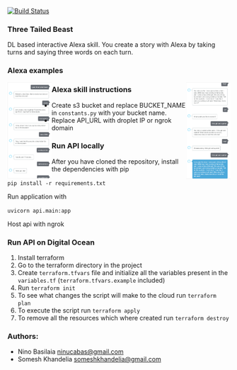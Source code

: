 [![Build Status](https://travis-ci.com/bassilevs/story-time.svg?token=bDqHruNgVxKBTS5Au7qq&branch=master)](https://travis-ci.com/bassilevs/story-time)

### Three Tailed Beast
DL based interactive Alexa skill. You create a story with Alexa by taking turns and saying three words on each turn.

### Alexa examples
<img align="left" width="100" height="auto" src="resources/alexa_example1.png">
<img align="right" width="100" height="auto" src="resources/alexa_example2.png">

### Alexa skill instructions
* Create s3 bucket and replace BUCKET_NAME in `constants.py` with your bucket name.
* Replace API_URL with droplet IP or ngrok domain

### Run API locally
After you have cloned the repository, install the dependencies with pip

`pip install -r requirements.txt`

Run application with

`uvicorn api.main:app`

Host api with ngrok

### Run API on Digital Ocean
1. Install terraform 
2. Go to the terraform directory in the project
3. Create `terraform.tfvars` file and initialize all the variables present in the `variables.tf` (`terraform.tfvars.example` included)
4. Run `terraform init` 
5. To see what changes the script will make to the cloud run `terraform plan`
6. To execute the script run `terraform apply`
7. To remove all the resources which where created run `terraform destroy`

### Authors:
* Nino Basilaia ninucabas@gmail.com
* Somesh Khandelia  someshkhandelia@gmail.com
